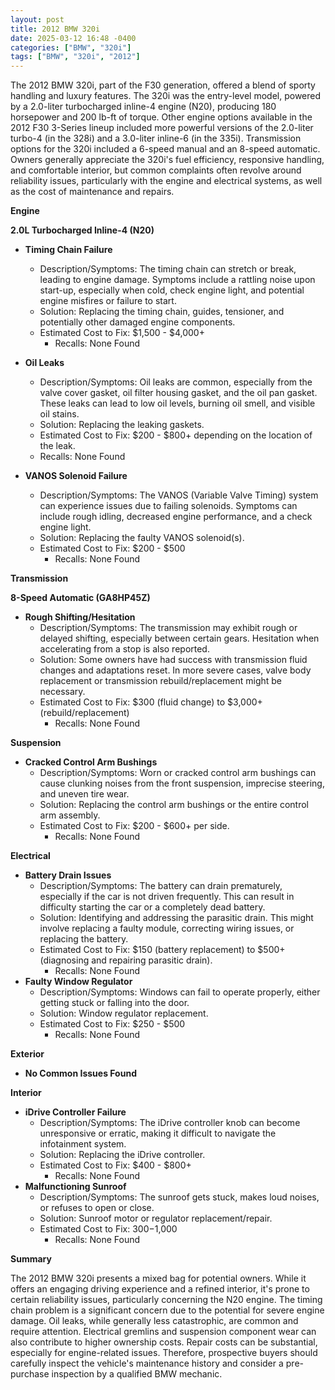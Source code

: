 ```yaml
---
layout: post
title: 2012 BMW 320i
date: 2025-03-12 16:48 -0400
categories: ["BMW", "320i"]
tags: ["BMW", "320i", "2012"]
---
```

The 2012 BMW 320i, part of the F30 generation, offered a blend of sporty handling and luxury features. The 320i was the entry-level model, powered by a 2.0-liter turbocharged inline-4 engine (N20), producing 180 horsepower and 200 lb-ft of torque. Other engine options available in the 2012 F30 3-Series lineup included more powerful versions of the 2.0-liter turbo-4 (in the 328i) and a 3.0-liter inline-6 (in the 335i). Transmission options for the 320i included a 6-speed manual and an 8-speed automatic. Owners generally appreciate the 320i's fuel efficiency, responsive handling, and comfortable interior, but common complaints often revolve around reliability issues, particularly with the engine and electrical systems, as well as the cost of maintenance and repairs.

**Engine**

**2.0L Turbocharged Inline-4 (N20)**

*   **Timing Chain Failure**
    *   Description/Symptoms: The timing chain can stretch or break, leading to engine damage. Symptoms include a rattling noise upon start-up, especially when cold, check engine light, and potential engine misfires or failure to start.
    *   Solution: Replacing the timing chain, guides, tensioner, and potentially other damaged engine components.
    *   Estimated Cost to Fix: $1,500 - $4,000+
        *   Recalls: None Found

*   **Oil Leaks**
    *   Description/Symptoms: Oil leaks are common, especially from the valve cover gasket, oil filter housing gasket, and the oil pan gasket. These leaks can lead to low oil levels, burning oil smell, and visible oil stains.
    *   Solution: Replacing the leaking gaskets.
    *   Estimated Cost to Fix: $200 - $800+ depending on the location of the leak.
    *   Recalls: None Found

* **VANOS Solenoid Failure**
    * Description/Symptoms: The VANOS (Variable Valve Timing) system can experience issues due to failing solenoids. Symptoms can include rough idling, decreased engine performance, and a check engine light.
    * Solution: Replacing the faulty VANOS solenoid(s).
    * Estimated Cost to Fix: $200 - $500
        *   Recalls: None Found

**Transmission**

**8-Speed Automatic (GA8HP45Z)**

*   **Rough Shifting/Hesitation**
    *   Description/Symptoms: The transmission may exhibit rough or delayed shifting, especially between certain gears. Hesitation when accelerating from a stop is also reported.
    *   Solution: Some owners have had success with transmission fluid changes and adaptations reset. In more severe cases, valve body replacement or transmission rebuild/replacement might be necessary.
    *   Estimated Cost to Fix: $300 (fluid change) to $3,000+ (rebuild/replacement)
        *   Recalls: None Found

**Suspension**

*   **Cracked Control Arm Bushings**
    *   Description/Symptoms: Worn or cracked control arm bushings can cause clunking noises from the front suspension, imprecise steering, and uneven tire wear.
    *   Solution: Replacing the control arm bushings or the entire control arm assembly.
    *   Estimated Cost to Fix: $200 - $600+ per side.
        *   Recalls: None Found

**Electrical**

*   **Battery Drain Issues**
    *   Description/Symptoms: The battery can drain prematurely, especially if the car is not driven frequently. This can result in difficulty starting the car or a completely dead battery.
    *   Solution: Identifying and addressing the parasitic drain. This might involve replacing a faulty module, correcting wiring issues, or replacing the battery.
    *   Estimated Cost to Fix: $150 (battery replacement) to $500+ (diagnosing and repairing parasitic drain).
        *   Recalls: None Found
* **Faulty Window Regulator**
    * Description/Symptoms: Windows can fail to operate properly, either getting stuck or falling into the door.
    * Solution: Window regulator replacement.
    * Estimated Cost to Fix: $250 - $500
        *   Recalls: None Found

**Exterior**

*   **No Common Issues Found**

**Interior**

*   **iDrive Controller Failure**
    *   Description/Symptoms: The iDrive controller knob can become unresponsive or erratic, making it difficult to navigate the infotainment system.
    *   Solution: Replacing the iDrive controller.
    *   Estimated Cost to Fix: $400 - $800+
        *   Recalls: None Found
* **Malfunctioning Sunroof**
    * Description/Symptoms: The sunroof gets stuck, makes loud noises, or refuses to open or close.
    * Solution: Sunroof motor or regulator replacement/repair.
    * Estimated Cost to Fix: $300-$1,000
        *   Recalls: None Found

**Summary**

The 2012 BMW 320i presents a mixed bag for potential owners. While it offers an engaging driving experience and a refined interior, it's prone to certain reliability issues, particularly concerning the N20 engine. The timing chain problem is a significant concern due to the potential for severe engine damage. Oil leaks, while generally less catastrophic, are common and require attention. Electrical gremlins and suspension component wear can also contribute to higher ownership costs. Repair costs can be substantial, especially for engine-related issues. Therefore, prospective buyers should carefully inspect the vehicle's maintenance history and consider a pre-purchase inspection by a qualified BMW mechanic.


